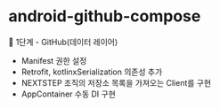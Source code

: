 # android-github-compose

🚀 1단계 - GitHub(데이터 레이어)
- Manifest 권한 설정
- Retrofit, kotlinxSerialization 의존성 추가
- NEXTSTEP 조직의 저장소 목록을 가져오는 Client를 구현
- AppContainer 수동 DI 구현
